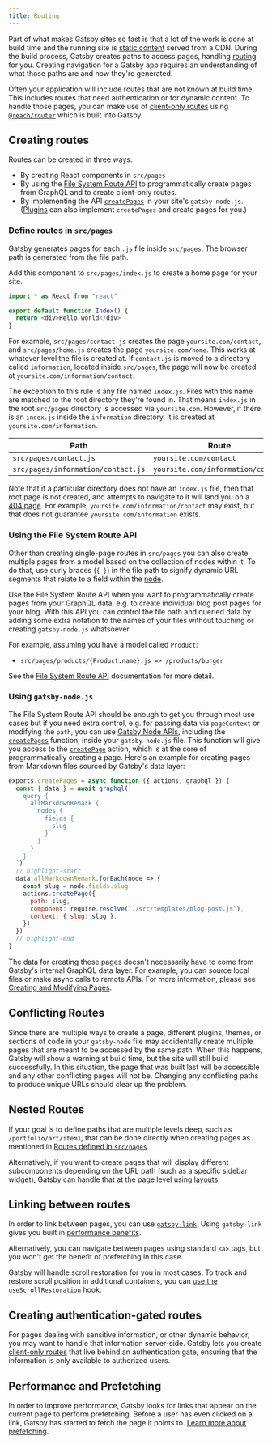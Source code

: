 ```yaml
---
title: Routing
---
```


Part of what makes Gatsby sites so fast is that a lot of the work is done at build time and the running site is [static content](/docs/adding-app-and-website-functionality/#static-pages) served from a CDN. During the build process, Gatsby creates paths to access pages, handling [routing](/docs/glossary#routing) for you. Creating navigation for a Gatsby app requires an understanding of what those paths are and how they're generated.

Often your application will include routes that are not known at build time. This includes routes that need authentication or for dynamic content. To handle those pages, you can make use of [client-only routes](/docs/how-to/routing/client-only-routes-and-user-authentication) using [`@reach/router`](/docs/reach-router-and-gatsby/) which is built into Gatsby.

## Creating routes

Routes can be created in three ways:

- By creating React components in `src/pages`
- By using the [File System Route API](/docs/reference/routing/file-system-route-api/) to programmatically create pages from GraphQL and to create client-only routes.
- By implementing the API [`createPages`](/docs/reference/config-files/gatsby-node/#createPages) in your site's `gatsby-node.js`. ([Plugins](/docs/plugins/) can also implement `createPages` and create pages for you.)

### Define routes in `src/pages`

Gatsby generates pages for each `.js` file inside `src/pages`. The browser path is generated from the file path.

Add this component to `src/pages/index.js` to create a home page for your site.

```jsx:title=src/pages/index.js
import * as React from "react"

export default function Index() {
  return <div>Hello world</div>
}
```

For example, `src/pages/contact.js` creates the page `yoursite.com/contact`, and `src/pages/home.js` creates the page `yoursite.com/home`. This works at whatever level the file is created at. If `contact.js` is moved to a directory called `information`, located inside `src/pages`, the page will now be created at `yoursite.com/information/contact`.

The exception to this rule is any file named `index.js`. Files with this name are matched to the root directory they're found in. That means `index.js` in the root `src/pages` directory is accessed via `yoursite.com`. However, if there is an `index.js` inside the `information` directory, it is created at `yoursite.com/information`.

| Path                               | Route                              |
| ---------------------------------- | ---------------------------------- |
| `src/pages/contact.js`             | `yoursite.com/contact`             |
| `src/pages/information/contact.js` | `yoursite.com/information/contact` |

Note that if a particular directory does not have an `index.js` file, then that root page is not created, and attempts to navigate to it will land you on a [404 page](/docs/how-to/adding-common-features/add-404-page/). For example, `yoursite.com/information/contact` may exist, but that does not guarantee `yoursite.com/information` exists.

### Using the File System Route API

Other than creating single-page routes in `src/pages` you can also create multiple pages from a model based on the collection of nodes within it. To do that, use curly braces (`{ }`) in the file path to signify dynamic URL segments that relate to a field within the [node](/docs/glossary#node).

Use the File System Route API when you want to programmatically create pages from your GraphQL data, e.g. to create individual blog post pages for your blog. With this API you can control the file path and queried data by adding some extra notation to the names of your files without touching or creating `gatsby-node.js` whatsoever.

For example, assuming you have a model called `Product`:

- `src/pages/products/{Product.name}.js => /products/burger`

See the [File System Route API](/docs/reference/routing/file-system-route-api/) documentation for more detail.

### Using `gatsby-node.js`

The File System Route API should be enough to get you through most use cases but if you need extra control, e.g. for passing data via `pageContext` or modifying the `path`, you can use [Gatsby Node APIs](/docs/reference/config-files/gatsby-node/), including the [`createPages`](/docs/reference/config-files/gatsby-node/#createPages) function, inside your `gatsby-node.js` file. This function will give you access to the [`createPage`](/docs/reference/config-files/actions/#createPage) action, which is at the core of programmatically creating a page. Here's an example for creating pages from Markdown files sourced by Gatsby's data layer:

```js:title=gatsby-node.js
exports.createPages = async function ({ actions, graphql }) {
  const { data } = await graphql(`
    query {
      allMarkdownRemark {
        nodes {
          fields {
            slug
          }
        }
      }
    }
  `)
  // highlight-start
  data.allMarkdownRemark.forEach(node => {
    const slug = node.fields.slug
    actions.createPage({
      path: slug,
      component: require.resolve(`./src/templates/blog-post.js`),
      context: { slug: slug },
    })
  })
  // highlight-end
}
```

The data for creating these pages doesn't necessarily have to come from Gatsby's internal GraphQL data layer. For example, you can source local files or make async calls to remote APIs. For more information, please see [Creating and Modifying Pages](/docs/creating-and-modifying-pages/).

## Conflicting Routes

Since there are multiple ways to create a page, different plugins, themes, or sections of code in your `gatsby-node` file may accidentally create multiple pages that are meant to be accessed by the same path. When this happens, Gatsby will show a warning at build time, but the site will still build successfully. In this situation, the page that was built last will be accessible and any other conflicting pages will not be. Changing any conflicting paths to produce unique URLs should clear up the problem.

## Nested Routes

If your goal is to define paths that are multiple levels deep, such as `/portfolio/art/item1`, that can be done directly when creating pages as mentioned in [Routes defined in `src/pages`](#pages-defined-in-srcpages).

Alternatively, if you want to create pages that will display different subcomponents depending on the URL path (such as a specific sidebar widget), Gatsby can handle that at the page level using [layouts](/docs/how-to/routing/layout-components/).

## Linking between routes

In order to link between pages, you can use [`gatsby-link`](/docs/reference/built-in-components/gatsby-link/). Using `gatsby-link` gives you built in [performance benefits](#performance-and-prefetching).

Alternatively, you can navigate between pages using standard `<a>` tags, but you won't get the benefit of prefetching in this case.

Gatsby will handle scroll restoration for you in most cases. To track and restore scroll position in additional containers, you can [use the `useScrollRestoration` hook](/docs/how-to/routing/scroll-restoration/).

## Creating authentication-gated routes

For pages dealing with sensitive information, or other dynamic behavior, you may want to handle that information server-side. Gatsby lets you create [client-only routes](/docs/how-to/routing/client-only-routes-and-user-authentication) that live behind an authentication gate, ensuring that the information is only available to authorized users.

## Performance and Prefetching

In order to improve performance, Gatsby looks for links that appear on the current page to perform prefetching. Before a user has even clicked on a link, Gatsby has started to fetch the page it points to. [Learn more about prefetching](/docs/how-code-splitting-works/#prefetching-chunks).

<GuideList slug={props.slug} />
